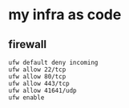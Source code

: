 # my infra as code

## firewall

```
ufw default deny incoming
ufw allow 22/tcp
ufw allow 80/tcp
ufw allow 443/tcp
ufw allow 41641/udp
ufw enable
```
